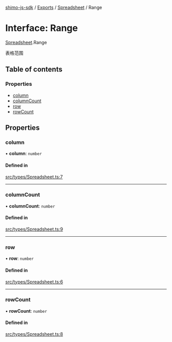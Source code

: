 [shimo-js-sdk](../README.md) / [Exports](../modules.md) / [Spreadsheet](../modules/Spreadsheet.md) / Range

# Interface: Range

[Spreadsheet](../modules/Spreadsheet.md).Range

表格范围

## Table of contents

### Properties

- [column](Spreadsheet.Range.md#column)
- [columnCount](Spreadsheet.Range.md#columncount)
- [row](Spreadsheet.Range.md#row)
- [rowCount](Spreadsheet.Range.md#rowcount)

## Properties

### column

• **column**: `number`

#### Defined in

[src/types/Spreadsheet.ts:7](https://github.com/shimohq/shimo-js-sdk/blob/7dd52a5/src/types/Spreadsheet.ts#L7)

___

### columnCount

• **columnCount**: `number`

#### Defined in

[src/types/Spreadsheet.ts:9](https://github.com/shimohq/shimo-js-sdk/blob/7dd52a5/src/types/Spreadsheet.ts#L9)

___

### row

• **row**: `number`

#### Defined in

[src/types/Spreadsheet.ts:6](https://github.com/shimohq/shimo-js-sdk/blob/7dd52a5/src/types/Spreadsheet.ts#L6)

___

### rowCount

• **rowCount**: `number`

#### Defined in

[src/types/Spreadsheet.ts:8](https://github.com/shimohq/shimo-js-sdk/blob/7dd52a5/src/types/Spreadsheet.ts#L8)

